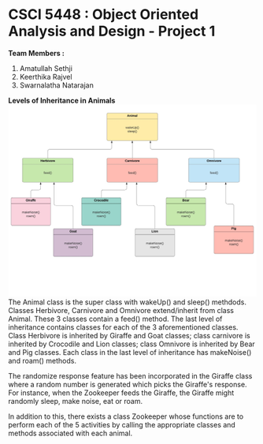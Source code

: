 # CSCI 5448 : Object Oriented Analysis and Design - Project 1
**Team  Members :** 
1. Amatullah Sethji
2. Keerthika Rajvel
3. Swarnalatha Natarajan

**Levels of Inheritance in Animals**
![Test Image 1](Animals.jpeg)
The Animal class is the super class with wakeUp() and sleep() methdods. Classes Herbivore, Carnivore and Omnivore extend/inherit from class Animal. These 3 classes contain a feed() method. The last level of inheritance contains classes for each of the 3 aforementioned classes. Class Herbivore is inherited by Giraffe and Goat classes; class carnivore is inherited by Crocodile and Lion classes; class Omnivore is inherited by Bear and Pig classes. Each class in the last level of inheritance has makeNoise() and roam() methods.

The randomize response feature has been incorporated in the Giraffe class where a random number is generated which picks the Giraffe's response. For instance, when the Zookeeper feeds the Giraffe, the Giraffe might randomly sleep, make noise, eat or roam.

In addition to this, there exists a class Zookeeper whose functions are to perform each of the 5 activities by calling the appropriate classes and methods associated with each animal.

